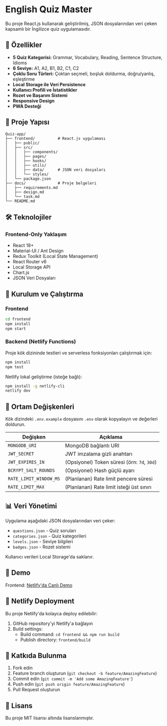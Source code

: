 # English Quiz Master

Bu proje React.js kullanarak geliştirilmiş, JSON dosyalarından veri çeken kapsamlı bir İngilizce quiz uygulamasıdır.

## 🚀 Özellikler

- **5 Quiz Kategorisi:** Grammar, Vocabulary, Reading, Sentence Structure, Idioms
- **6 Seviye:** A1, A2, B1, B2, C1, C2
- **Çoklu Soru Türleri:** Çoktan seçmeli, boşluk doldurma, doğru/yanlış, eşleştirme
- **Local Storage ile Veri Persistence**
- **Kullanıcı Profili ve İstatistikler**
- **Rozet ve Başarım Sistemi**
- **Responsive Design**
- **PWA Desteği**

## 📁 Proje Yapısı

```
Quiz-app/
├── frontend/          # React.js uygulaması
│   ├── public/
│   ├── src/
│   │   ├── components/
│   │   ├── pages/
│   │   ├── hooks/
│   │   ├── utils/
│   │   ├── data/      # JSON veri dosyaları
│   │   └── styles/
│   └── package.json
├── docs/              # Proje belgeleri
│   ├── requirements.md
│   ├── design.md
│   └── task.md
└── README.md
```

## 🛠️ Teknolojiler

### Frontend-Only Yaklaşım

- React 18+
- Material-UI / Ant Design
- Redux Toolkit (Local State Management)
- React Router v6
- Local Storage API
- Chart.js
- JSON Veri Dosyaları

## 🚀 Kurulum ve Çalıştırma

### Frontend

```bash
cd frontend
npm install
npm start
```

### Backend (Netlify Functions)

Proje kök dizininde testleri ve serverless fonksiyonları çalıştırmak için:

```bash
npm install
npm test
```

Netlify lokal geliştirme (isteğe bağlı):

```bash
npm install -g netlify-cli
netlify dev
```

## 🔐 Ortam Değişkenleri

Kök dizindeki `.env.example` dosyasını `.env` olarak kopyalayın ve değerleri doldurun.

| Değişken               | Açıklama                                    |
| ---------------------- | ------------------------------------------- |
| `MONGODB_URI`          | MongoDB bağlantı URI                        |
| `JWT_SECRET`           | JWT imzalama gizli anahtarı                 |
| `JWT_EXPIRES_IN`       | (Opsiyonel) Token süresi (örn: `7d`, `30d`) |
| `BCRYPT_SALT_ROUNDS`   | (Opsiyonel) Hash güçlü ayarı                |
| `RATE_LIMIT_WINDOW_MS` | (Planlanan) Rate limit pencere süresi       |
| `RATE_LIMIT_MAX`       | (Planlanan) Rate limit isteği üst sınırı    |

## 📊 Veri Yönetimi

Uygulama aşağıdaki JSON dosyalarından veri çeker:

- `questions.json` - Quiz soruları
- `categories.json` - Quiz kategorileri
- `levels.json` - Seviye bilgileri
- `badges.json` - Rozet sistemi

Kullanıcı verileri Local Storage'da saklanır.

## 📱 Demo

Frontend: [Netlify'da Canlı Demo](https://english-quiz-master.netlify.app)

## 🚀 Netlify Deployment

Bu proje Netlify'da kolayca deploy edilebilir:

1. GitHub repository'yi Netlify'a bağlayın
2. Build settings:
   - Build command: `cd frontend && npm run build`
   - Publish directory: `frontend/build`

## 🤝 Katkıda Bulunma

1. Fork edin
2. Feature branch oluşturun (`git checkout -b feature/AmazingFeature`)
3. Commit edin (`git commit -m 'Add some AmazingFeature'`)
4. Push edin (`git push origin feature/AmazingFeature`)
5. Pull Request oluşturun

## 📝 Lisans

Bu proje MIT lisansı altında lisanslanmıştır.
